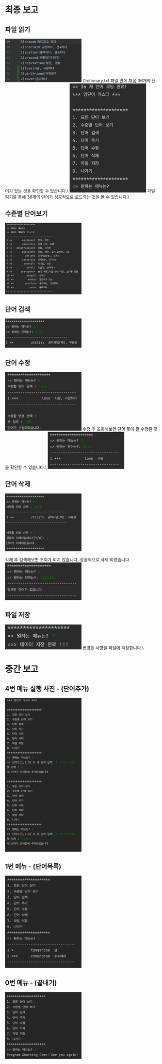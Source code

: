 # 최종 보고 

## 파일 읽기 
<img src = "https://github.com/mojo1ee/23_WordMaster1/blob/d45597c5e7a105fcadd249d96a0696b51c90861f/screenshots/dict1.png" width='50%'>
Dictionary.txt 파일 안에 처음 36개의 단어가 있는 것을 확인할 수 있습니다.\
<img src = "https://github.com/mojo1ee/23_WordMaster1/blob/d45597c5e7a105fcadd249d96a0696b51c90861f/screenshots/load1.png" width='50%'>
파일읽기를 통해 36개의 단어가 성공적으로 로드되는 것을 볼 수 있습니다.\

## 수준별 단어보기 
<img src = "https://github.com/mojo1ee/23_WordMaster1/blob/d45597c5e7a105fcadd249d96a0696b51c90861f/screenshots/searchLevel.png" width = '50%'>

## 단어 검색 
<img src = "https://github.com/mojo1ee/23_WordMaster1/blob/d45597c5e7a105fcadd249d96a0696b51c90861f/screenshots/searchWord.png" width = '50%'>

## 단어 수정 
<img src = "https://github.com/mojo1ee/23_WordMaster1/blob/334cbac488a5bf2d58c3e0db117415a3db26ba58/screenshots/revision1.png" width = '50%'>
수정 후 조회해보면 단어 뜻이 잘 수정된 것을 확인할 수 있습니다.\
<img src = "https://github.com/mojo1ee/23_WordMaster1/blob/334cbac488a5bf2d58c3e0db117415a3db26ba58/screenshots/revision2.png" width = '50%'>

## 단어 삭제 
<img src = "https://github.com/mojo1ee/23_WordMaster1/blob/d45597c5e7a105fcadd249d96a0696b51c90861f/screenshots/delete1.png" width = '50%'>

삭제 후 검색해보면 조회가 되지 않습니다. 성공적으로 삭제 되었습니다.\
<img src = "https://github.com/mojo1ee/23_WordMaster1/blob/d45597c5e7a105fcadd249d96a0696b51c90861f/screenshots/delete2.png" width = '50%'>

## 파일 저장 
<img src = "https://github.com/mojo1ee/23_WordMaster1/blob/d45597c5e7a105fcadd249d96a0696b51c90861f/screenshots/save1.png" width = '50%'>
변경된 사항을 파일에 저장합니다.\

# 중간 보고 

## 4번 메뉴 실행 사진 - (단어추가)
<img src = "https://github.com/mojo1ee/23_WordMaster1/blob/b4c46fb809b6f954b73e1851277fdf0ed21ceea5/screenshots/AddWord.png" width='50%'>

## 1번 메뉴 - (단어목록)
<img src = "https://github.com/mojo1ee/23_WordMaster1/blob/95adb02877ad3ebec6e605f4513f57b1ca6848b4/screenshots/ListAll.png" width='50%'>

## 0번 메뉴 - (끝내기)
<img src = "https://github.com/mojo1ee/23_WordMaster1/blob/faad1998be72694d561e90cb3f4bfe7d5f0c84eb/screenshots/Shutdown.png" width='50%'>

